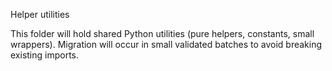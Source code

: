 Helper utilities

This folder will hold shared Python utilities (pure helpers, constants, small wrappers). Migration will occur in small validated batches to avoid breaking existing imports.

